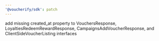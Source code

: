 ```yaml
---
'@voucherify/sdk': patch
---
```


add missing created_at property to VouchersResponse, LoyaltiesRedeemRewardResponse, CampaignsAddVoucherResponse, and ClientSideVoucherListing interfaces
